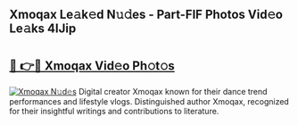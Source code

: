 ## Xmoqax Le𝚊k𝚎d N𝚞𝚍es - Part-FlF Photos Vid𝚎o Le𝚊ks 4IJip

# <h2><a href="http://fbckr9.evod.top/?m=Xmoqax">🔗 👉🔴 Xmoqax Vid𝚎o Ph𝚘t𝚘s</a></h2>

[![Xmoqax N𝚞d𝚎s](https://i.imgur.com/8V9OHl7.gif)](http://fbckr9.evod.top/?m=Xmoqax)
Digital creator Xmoqax known for their dance trend performances and lifestyle vlogs. Distinguished author Xmoqax, recognized for their insightful writings and contributions to literature. 
